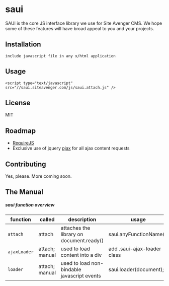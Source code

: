 saui
=============

SAUI is the core JS interface library we use for Site Avenger CMS.  We hope some of these features will have broad appeal to you and your projects. 



Installation
-----------

    include javascript file in any x/html application
    
Usage
-----------

	<script type="text/javascript" src="//saui.siteavenger.com/js/saui.attach.js" />

License
-----
MIT

Roadmap
------------
* [RequireJS](http://requirejs.org/)
* Exclusive use of jquery [pjax](https://github.com/defunkt/jquery-pjax) for all ajax content requests

Contributing
------------

Yes, please. More coming soon.

The Manual
------------

##### saui function overview

function | called | description | usage
----|---------|------------|------------
`attach` | attach | attaches the library on document.ready()  | saui.anyFunctionName();
`ajaxLoader` | attach; manual | used to load content into a div | add .saui-ajax-loader class
`loader` | attach; manual | used to load non-bindable javascript events | saui.loader(document);
